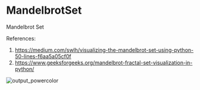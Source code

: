 # MandelbrotSet
Mandelbrot Set

References:
1. https://medium.com/swlh/visualizing-the-mandelbrot-set-using-python-50-lines-f6aa5a05cf0f
2. https://www.geeksforgeeks.org/mandelbrot-fractal-set-visualization-in-python/

![output_powercolor](https://github.com/user-attachments/assets/f159f056-ac02-441c-8c03-3c207785947e)
